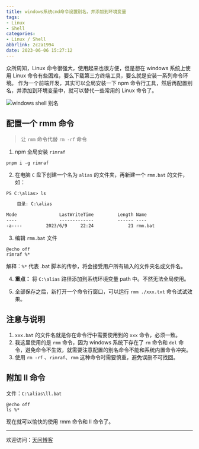 ```yaml
---
title: windows系统cmd命令设置别名，并添加到环境变量
tags:
- Linux
- Shell
categories:
- Linux / Shell
abbrlink: 2c2a1994
date: 2023-06-06 15:27:12
---
```


众所周知，Linux 命令很强大，使用起来也很方便，但是想在 windows 系统上使用 Linux 命令有些困难，要么下载第三方终端工具，要么就是安装一系列命令环境。
作为一个前端开发，其实可以全局安装一下 npm 命令行工具，然后再配置别名，并添加到环境变量中，就可以替代一些常用的 Linux 命令了。

![windows shell 别名](https://tiven.cn/static/img/img-shell-03-B43TyJBUmlnQtFi23jWBF.jpg)

<!-- more -->

## 配置一个 rmm 命令

> 让 `rmm` 命令代替 `rm -rf` 命令

1. npm 全局安装 `rimraf`

```shell
pnpm i -g rimraf
```

2. 在电脑 `C` 盘下创建一个名为 `alias` 的文件夹，再新建一个 `rmm.bat` 的文件，如：

```txt
PS C:\alias> ls

    目录: C:\alias

Mode                LastWriteTime         Length Name
----                -------------         ------ ----
-a----         2023/6/9     22:24             21 rmm.bat

```

3. 编辑 `rmm.bat` 文件

```shell
@echo off 
rimraf %*
```

解释：`%*` 代表 .bat 脚本的传参，将会接受用户所有输入的文件夹名或文件名。

4. **重点：** 将 `C:\alias` 路径添加到系统环境变量 path 中。不然无法全局使用。

5. 全部保存之后，新打开一个命令行窗口，可以运行 `rmm ./xxx.txt` 命令试试效果。

## 注意与说明

1. `xxx.bat` 的文件名就是你在命令行中需要使用到的 `xxx` 命令，必须一致。
2. 我这里使用的是 `rmm` 命令，因为 windows 系统下存在了 `rm` 命令和 `del` 命令，避免命令不生效，就需要注意配置的别名命令不能和系统内置命令冲突。
3. 使用 `rm -rf` 、`rimraf`、`rmm` 这种命令时需要慎重，避免误删不可找回。 

## 附加 ll 命令

文件：`C:\alias\ll.bat`

```shell
@echo off 
ls %*
```

现在就可以愉快的使用 rmm 命令和 ll 命令了。


---

欢迎访问：[天问博客](https://tiven.cn/p/2c2a1994/ "天问博客-专注于大前端技术")

